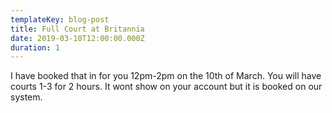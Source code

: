 ```yaml
---
templateKey: blog-post
title: Full Court at Britannia
date: 2019-03-10T12:00:00.000Z
duration: 1
---
```

I have booked that in for you 12pm-2pm on the 10th of March. You will have courts 1-3 for 2 hours. It wont show on your account but it is booked on our system.
